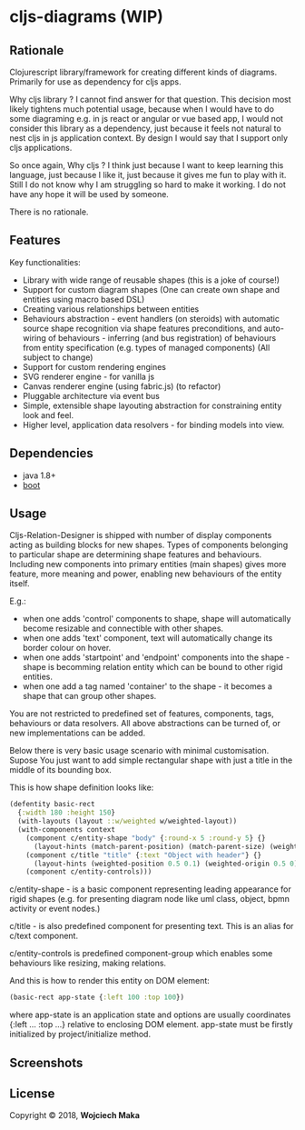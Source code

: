 # cljs-diagrams (WIP)
## Rationale
Clojurescript library/framework for creating different kinds of diagrams. Primarily for use as dependency for cljs apps. 

Why cljs library ? 
I cannot find answer for that question. This decision most likely tightens much potential usage, because when I would have to do some diagraming e.g. in js react or angular or vue based app, I would not consider this library as a dependency, just because it feels not natural to nest cljs in js application context. By design I would say that I support only cljs applications. 

So once again, Why cljs ? 
I think just because I want to keep learning this language, just because I like it, just because it gives me fun to play with it. Still I do not know why I am struggling so hard to make it working. I do not have any hope it will be used by someone. 

There is no rationale.    

## Features
Key functionalities:
- Library with wide range of reusable shapes (this is a joke of course!)
- Support for custom diagram shapes (One can create own shape and entities using macro based DSL)
- Creating various relationships between entities 
- Behaviours abstraction - event handlers (on steroids) with automatic source shape recognition via shape features preconditions, and auto-wiring of behaviours - inferring (and bus registration) of behaviours from entity specification (e.g. types of managed components) (All subject to change)
- Support for custom rendering engines 
- SVG renderer engine - for vanilla js
- Canvas renderer engine (using fabric.js) (to refactor)
- Pluggable architecture via event bus
- Simple, extensible shape layouting abstraction for constraining entity look and feel.
- Higher level, application data resolvers - for binding models into view.  

## Dependencies

- java 1.8+
- [boot][1]

## Usage
Cljs-Relation-Designer is shipped with number of display components acting as building blocks for new shapes.
Types of components belonging to particular shape are determining shape features and behaviours. Including new components into primary entities (main shapes) gives more feature, more meaning and power, enabling new behaviours of the entity itself.

E.g.: 
- when one adds 'control' components to shape, shape will automatically become resizable and connectible with other shapes.
- when one adds 'text' component, text will automatically change its border colour on hover.
- when one adds 'startpoint' and 'endpoint' components into the shape - shape is becomming relation entity which can be bound to other rigid entities.
- when one add a tag named 'container' to the shape - it becomes a shape that can group other shapes.

You are not restricted to predefined set of features, components, tags, behaviours or data resolvers. All above abstractions can be turned of, or new implementations can be added. 

Below there is very basic usage scenario with minimal customisation. 
Supose You just want to add simple rectangular shape with just a title in the middle of its bounding box. 

This is how shape definition looks like: 

```clojure
(defentity basic-rect
  {:width 180 :height 150}
  (with-layouts (layout ::w/weighted w/weighted-layout))
  (with-components context
    (component c/entity-shape "body" {:round-x 5 :round-y 5} {}
      (layout-hints (match-parent-position) (match-parent-size) (weighted-origin 0 0)) ::w/weighted)
    (component c/title "title" {:text "Object with header"} {}
      (layout-hints (weighted-position 0.5 0.1) (weighted-origin 0.5 0)) ::w/weighted)
    (component c/entity-controls)))
```
c/entity-shape - is a basic component representing leading appearance for rigid shapes (e.g. for presenting diagram node like uml class, object, bpmn activity or event nodes.)

c/title - is also predefined component for presenting text. This is an alias for c/text component.

c/entity-controls is predefined component-group which enables some behaviours like resizing, making relations. 

And this is how to render this entity on DOM element: 

```clojure
(basic-rect app-state {:left 100 :top 100})
```

where app-state is an application state and options are usually coordinates {:left ... :top ...}  relative to enclosing DOM element. app-state must be firstly initialized by project/initialize method. 

## Screenshots

## License

Copyright © 2018, **Wojciech Maka**

[1]: https://github.com/tailrecursion/boot
[2]: https://github.com/technomancy/leiningen
[3]: http://localhost:8000
